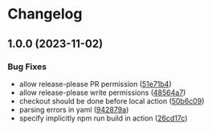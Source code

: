 # Changelog

## 1.0.0 (2023-11-02)


### Bug Fixes

* allow release-please PR permission ([51e71b4](https://github.com/tempcvrohch/scribblehub-scraper/commit/51e71b412dbbb22d60f82210b3083403fe43e96f))
* allow release-please write permissions ([48564a7](https://github.com/tempcvrohch/scribblehub-scraper/commit/48564a7f1eef0706af198ea600d9cf06675b8701))
* checkout should be done before local action ([50b6c09](https://github.com/tempcvrohch/scribblehub-scraper/commit/50b6c0966aedf7d8533231180f9328d9503552aa))
* parsing errors in yaml ([942879a](https://github.com/tempcvrohch/scribblehub-scraper/commit/942879a5c65780bda0da2bdd8755b4e39c92c395))
* specify implicitly npm run build in action ([26cd17c](https://github.com/tempcvrohch/scribblehub-scraper/commit/26cd17c581899f0d1888b70cba99a8379e1d5a5c))
